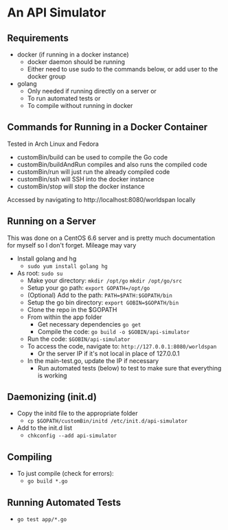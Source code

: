 # An API Simulator

## Requirements
* docker (if running in a docker instance)
  * docker daemon should be running
  * Either need to use sudo to the commands below, or add user to the docker group
* golang
  * Only needed if running directly on a server or
  * To run automated tests or
  * To compile without running in docker

## Commands for Running in a Docker Container
Tested in Arch Linux and Fedora
* customBin/build can be used to compile the Go code
* customBin/buildAndRun compiles and also runs the compiled code
* customBin/run will just run the already compiled code
* customBin/ssh will SSH into the docker instance
* customBin/stop will stop the docker instance

Accessed by navigating to http://localhost:8080/worldspan locally

## Running on a Server
This was done on a CentOS 6.6 server and is pretty much documentation for myself so I don't forget. Mileage may vary
* Install golang and hg
  * `sudo yum install golang hg`
* As root: `sudo su`
  * Make your directory: `mkdir /opt/go` `mkdir /opt/go/src`
  * Setup your go path: `export GOPATH=/opt/go`
  * (Optional) Add to the path: `PATH=$PATH:$GOPATH/bin`
  * Setup the go bin directory: `export GOBIN=$GOPATH/bin`
  * Clone the repo in the $GOPATH
  * From within the app folder
      * Get necessary dependencies `go get`
      * Compile the code: `go build -o $GOBIN/api-simulator`
  * Run the code: `$GOBIN/api-simulator`
  * To access the code, navigate to: `http://127.0.0.1:8080/worldspan`
    * Or the server IP if it's not local in place of 127.0.0.1
  * In the main-test.go, update the IP if necessary
    * Run automated tests (below) to test to make sure that everything is working

## Daemonizing (init.d)
* Copy the initd file to the appropriate folder
  * `cp $GOPATH/customBin/initd /etc/init.d/api-simulator`
* Add to the init.d list
  * `chkconfig --add api-simulator`

## Compiling
* To just compile (check for errors):
  * `go build *.go`

## Running Automated Tests
* `go test app/*.go`
